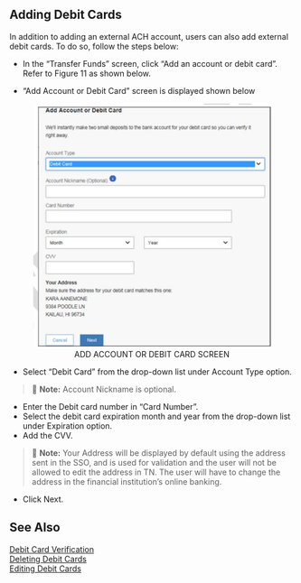 ## Adding Debit Cards

In addition to adding an external ACH account, users can also add external debit cards. To do so, follow the steps below:

- In the “Transfer Funds” screen, click “Add an account or debit card”. Refer to Figure 11 as shown below.

- “Add Account or Debit Card” screen is displayed  shown below

<center>

![image](../../assets/images/Add_Account_Or_Debit_Card_Screen.png) <br/>
ADD ACCOUNT OR DEBIT CARD SCREEN

</center>

- Select “Debit Card” from the drop-down list under Account Type option.

<!-- theme: info -->

> :memo: **Note:** Account Nickname is optional.

- Enter the Debit card number in “Card Number”.
- Select the debit card expiration month and year from the drop-down list under Expiration option.
- Add the CVV.

<!-- theme: info -->

> :memo: **Note:** Your Address will be displayed by default using the address sent in the SSO, and is used for validation and the user will not be allowed to edit the address in TN. The user will have to change the address in the financial institution’s online banking.

- Click Next.

## See Also

[Debit Card Verification](?path=docs/transfer-debit-card/debit-cardVerify.md)   
[Deleting Debit Cards](?path=docs/transfer-debit-card/delete-debitCard.md)   
[Editing Debit Cards](?path=docs/transfer-debit-card/edit-debitCard.md)   
